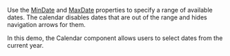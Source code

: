 Use the [MinDate](https://docs.devexpress.com/Blazor/DevExpress.Blazor.DxCalendar-1.MinDate) and [MaxDate](https://docs.devexpress.com/Blazor/DevExpress.Blazor.DxCalendar-1.MaxDate) properties to specify a range of available dates. The calendar disables dates that are out of the range and hides navigation arrows for them.
 
In this demo, the Calendar component allows users to select dates from the current year.
